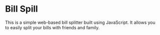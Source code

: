 # Bill Spill
This is a simple web-based bill splitter built using JavaScript. It allows you to easily split your bills with friends and family.
